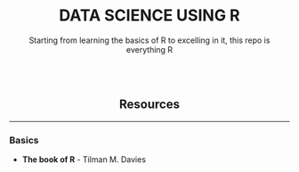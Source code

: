 <!DOCTYPE html>
<html>
<body>

<h1 align = 'center'>DATA SCIENCE USING R</h1>
<p align = 'center'>Starting from learning the basics of R to excelling in it, this repo is everything R</p>

<br></br>

<h2 align = 'center'>Resources</h2>
<hr>
<h3>Basics</h3>
<ul><li>
  <b>The book of R</b> - Tilman M. Davies
</li>
</ul>
</body>
</html>
